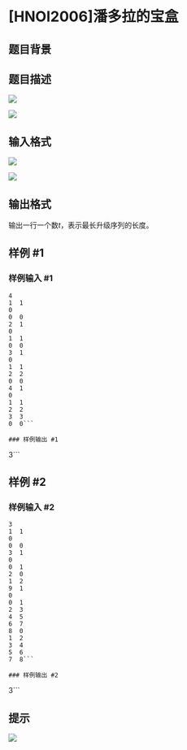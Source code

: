 # [HNOI2006]潘多拉的宝盒

## 题目背景



## 题目描述

 ![](https://cdn.luogu.com.cn/upload/pic/1372.png) 

![](https://cdn.luogu.com.cn/upload/pic/1373.png)


## 输入格式

 ![](https://cdn.luogu.com.cn/upload/pic/1374.png) 

![](https://cdn.luogu.com.cn/upload/pic/1375.png)


## 输出格式

输出一行一个数$t$，表示最长升级序列的长度。


## 样例 #1

### 样例输入 #1
```
4
1  1
0
0  0
2  1
0
1  1
0  0
3  1
0
1  1
2  2
0  0
4  1
0
1  1
2  2
3  3
0  0```

### 样例输出 #1

```
3```

## 样例 #2

### 样例输入 #2
```
3
1  1
0
0  0
3  1
0
0  1
2  0
1  2
9  1
0
0  1
2  3
4  5
6  7
8  0
1  2
3  4
5  6
7  8```

### 样例输出 #2

```
3```

## 提示

![](https://cdn.luogu.com.cn/upload/pic/1380.png)

